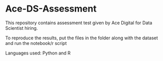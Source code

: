 # Ace-DS-Assessment
This repository contains assessment test given by Ace Digital for Data Scientist hiring. 

To reproduce the results, put the files in the folder along with the dataset and run the notebook/r script 

Languages used: Python and R
